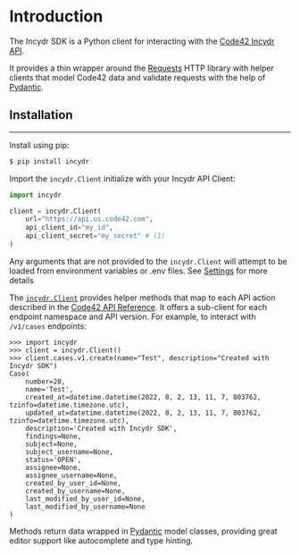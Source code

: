 # Introduction

The Incydr SDK is a Python client for interacting with the [Code42 Incydr API](https://developer.code42.com/api).

It provides a thin wrapper around the [Requests](https://requests.readthedocs.io/en/latest/) HTTP library with
helper clients that model Code42 data and validate requests with the help of [Pydantic](https://pydantic-docs.helpmanual.io).

## Installation

---

Install using pip:

```bash
$ pip install incydr
```

Import the `incydr.Client` initialize with your Incydr API Client:

```python
import incydr

client = incydr.Client(
    url="https://api.us.code42.com",
    api_client_id="my_id",
    api_client_secret="my_secret" # (1)
)
```

Any arguments that are not provided to the `incydr.Client` will attempt to be loaded from environment variables or
   .env files. See [Settings](/sdk/settings) for more details


The [`incydr.Client`](client.md) provides helper methods that map to each API action described in the
[Code42 API Reference](https://developer.code42.com/api). It offers a sub-client for each endpoint namespace and API
version. For example, to interact with `/v1/cases` endpoints:

```pycon
>>> import incydr
>>> client = incydr.Client()
>>> client.cases.v1.create(name="Test", description="Created with Incydr SDK")
Case(
    number=28,
    name='Test',
    created_at=datetime.datetime(2022, 8, 2, 13, 11, 7, 803762, tzinfo=datetime.timezone.utc),
    updated_at=datetime.datetime(2022, 8, 2, 13, 11, 7, 803762, tzinfo=datetime.timezone.utc),
    description='Created with Incydr SDK',
    findings=None,
    subject=None,
    subject_username=None,
    status='OPEN',
    assignee=None,
    assignee_username=None,
    created_by_user_id=None,
    created_by_username=None,
    last_modified_by_user_id=None,
    last_modified_by_username=None
)
```

Methods return data wrapped in [Pydantic](https://pydantic-docs.helpmanual.io) model classes, providing great editor
support like autocomplete and type hinting.
